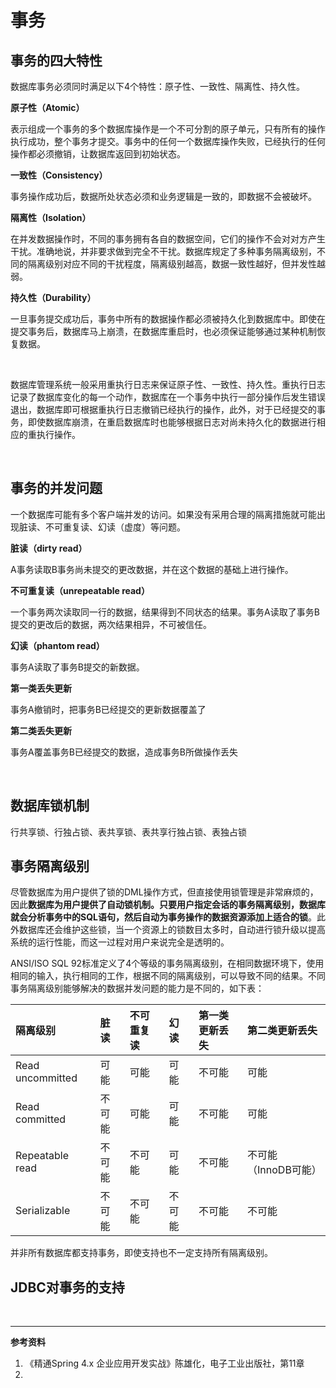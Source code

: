 # 事务

## 事务的四大特性

数据库事务必须同时满足以下4个特性：原子性、一致性、隔离性、持久性。

**原子性（Atomic）**

表示组成一个事务的多个数据库操作是一个不可分割的原子单元，只有所有的操作执行成功，整个事务才提交。事务中的任何一个数据库操作失败，已经执行的任何操作都必须撤销，让数据库返回到初始状态。

**一致性（Consistency）**

事务操作成功后，数据所处状态必须和业务逻辑是一致的，即数据不会被破坏。

**隔离性（Isolation）**

在并发数据操作时，不同的事务拥有各自的数据空间，它们的操作不会对对方产生干扰。准确地说，并非要求做到完全不干扰。数据库规定了多种事务隔离级别，不同的隔离级别对应不同的干扰程度，隔离级别越高，数据一致性越好，但并发性越弱。

**持久性（Durability）**

一旦事务提交成功后，事务中所有的数据操作都必须被持久化到数据库中。即使在提交事务后，数据库马上崩溃，在数据库重启时，也必须保证能够通过某种机制恢复数据。

<br>

数据库管理系统一般采用重执行日志来保证原子性、一致性、持久性。重执行日志记录了数据库变化的每一个动作，数据库在一个事务中执行一部分操作后发生错误退出，数据库即可根据重执行日志撤销已经执行的操作，此外，对于已经提交的事务，即使数据库崩溃，在重启数据库时也能够根据日志对尚未持久化的数据进行相应的重执行操作。

<br>

## 事务的并发问题

一个数据库可能有多个客户端并发的访问。如果没有采用合理的隔离措施就可能出现脏读、不可重复读、幻读（虚度）等问题。

**脏读（dirty read）**

A事务读取B事务尚未提交的更改数据，并在这个数据的基础上进行操作。

**不可重复读（unrepeatable read）**

一个事务两次读取同一行的数据，结果得到不同状态的结果。事务A读取了事务B提交的更改后的数据，两次结果相异，不可被信任。

**幻读（phantom read）**

事务A读取了事务B提交的新数据。

**第一类丢失更新**

事务A撤销时，把事务B已经提交的更新数据覆盖了

**第二类丢失更新**

事务A覆盖事务B已经提交的数据，造成事务B所做操作丢失

<br>

## 数据库锁机制

行共享锁、行独占锁、表共享锁、表共享行独占锁、表独占锁

## 事务隔离级别

尽管数据库为用户提供了锁的DML操作方式，但直接使用锁管理是非常麻烦的，因此**数据库为用户提供了自动锁机制。只要用户指定会话的事务隔离级别，数据库就会分析事务中的SQL语句，然后自动为事务操作的数据资源添加上适合的锁**。此外数据库还会维护这些锁，当一个资源上的锁数目太多时，自动进行锁升级以提高系统的运行性能，而这一过程对用户来说完全是透明的。 

ANSI/ISO SQL 92标准定义了4个等级的事务隔离级别，在相同数据环境下，使用相同的输入，执行相同的工作，根据不同的隔离级别，可以导致不同的结果。不同事务隔离级别能够解决的数据并发问题的能力是不同的，如下表：

| 隔离级别         | 脏读   | 不可重复读 | 幻读   | 第一类更新丢失 | 第二类更新丢失       |
| :--------------- | :----- | :--------- | :----- | :------------- | :------------------- |
| Read uncommitted | 可能   | 可能       | 可能   | 不可能         | 可能                 |
| Read committed   | 不可能 | 可能       | 可能   | 不可能         | 可能                 |
| Repeatable read  | 不可能 | 不可能     | 可能   | 不可能         | 不可能（InnoDB可能） |
| Serializable     | 不可能 | 不可能     | 不可能 | 不可能         | 不可能               |

并非所有数据库都支持事务，即使支持也不一定支持所有隔离级别。

## JDBC对事务的支持







<br>

---

**参考资料**

1. 《精通Spring 4.x 企业应用开发实战》陈雄化，电子工业出版社，第11章
2. 





